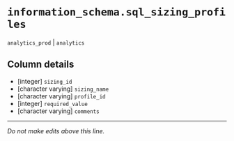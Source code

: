 # `information_schema.sql_sizing_profiles`
`analytics_prod` | `analytics`

## Column details
* [integer]   `sizing_id`
* [character varying] `sizing_name`
* [character varying] `profile_id`
* [integer]   `required_value`
* [character varying] `comments`

-------------------------------------------------------------------------------
*Do not make edits above this line.*
